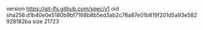 version https://git-lfs.github.com/spec/v1
oid sha256:d1b40e0e5180b9bf7168b8b5ed3ab2c78a87e01b819f201d5a93e582928182ba
size 21723
